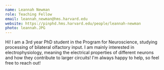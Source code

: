 ```yaml
---
name: Leannah Newman
role: Teaching Fellow
email: leannah_newman@hms.harvard.edu
website: https://pinphd.hms.harvard.edu/people/leannah-newman
photo: leannah.JPG
---
```


Hi! I am a 3rd year PhD student in the Program for Neuroscience, studying processing of bilateral olfactory input. I am mainly interested in electrophysiology, meaning the electrical properties of different neurons and how they contribute to larger circuits! I'm always happy to help, so feel free to reach out!

